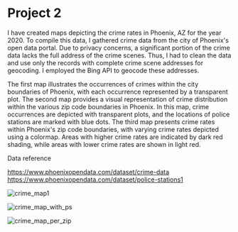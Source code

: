 # Project 2
I have created maps depicting the crime rates in Phoenix, AZ for the year 2020. To compile this data, I gathered crime data from the city of Phoenix's open data portal. Due to privacy concerns, a significant portion of the crime data lacks the full address of the crime scenes. Thus, I had to clean the data and use only the records with complete crime scene addresses for geocoding. I employed the Bing API to geocode these addresses.

The first map illustrates the occurrences of crimes within the city boundaries of Phoenix, with each occurrence represented by a transparent plot. The second map provides a visual representation of crime distribution within the various zip code boundaries in Phoenix. In this map, crime occurrences are depicted with transparent plots, and the locations of police stations are marked with blue dots. The third map presents crime rates within Phoenix's zip code boundaries, with varying crime rates depicted using a colormap. Areas with higher crime rates are indicated by dark red shading, while areas with lower crime rates are shown in light red.

Data reference 

https://www.phoenixopendata.com/dataset/crime-data
https://www.phoenixopendata.com/dataset/police-stations1

![crime_map1](https://github.com/jaenaldo/project2/assets/72944189/db2f7ef9-5618-4e26-84f0-c207dcf47e7a)

![crime_map_with_ps](https://github.com/jaenaldo/project2/assets/72944189/7dab28dd-7bae-4c9e-83d9-d2844d656aaa)

![crime_map_per_zip](https://github.com/jaenaldo/project2/assets/72944189/cbf478ab-df60-4304-862f-b137541583e2)
